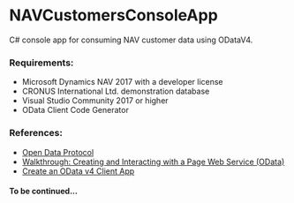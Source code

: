 # NAVCustomersConsoleApp
C# console app for consuming NAV customer data using ODataV4.
### Requirements:
* Microsoft Dynamics NAV 2017 with a developer license
* CRONUS International Ltd. demonstration database
* Visual Studio Community 2017 or higher
* OData Client Code Generator 
### References:
* [Open Data Protocol](http://www.odata.org/)
* [Walkthrough: Creating and Interacting with a Page Web Service (OData)](https://docs.microsoft.com/en-us/dynamics-nav/walkthrough--creating-and-interacting-with-a-page-web-service--odata-)
* [Create an OData v4 Client App](https://docs.microsoft.com/en-us/aspnet/web-api/overview/odata-support-in-aspnet-web-api/odata-v4/create-an-odata-v4-client-app)

#### To be continued...
